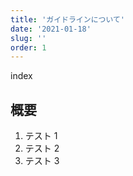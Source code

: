 ```yaml
---
title: 'ガイドラインについて'
date: '2021-01-18'
slug: ''
order: 1
---
```


index

## 概要

1. テスト 1
2. テスト 2
3. テスト 3
